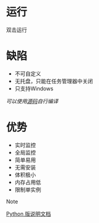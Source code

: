 # 运行

双击运行

# 缺陷
+ 不可自定义
+ 无托盘，只能在任务管理器中关闭
+ 只支持Windows

*可以使用[源码](src\v3.cpp)自行编译*

# 优势
+ 实时监控
+ 全局监控
+ 简单易用
+ 无需安装
+ 体积极小
+ 内存占用低
+ 限制单实例

>[!NOTE]
>[Python 版说明文档](https://github.com/Pfolg/MonitorKeyboard/wiki/Python-v2-v1.0.0)
